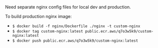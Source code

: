 Need separate nginx config files for local dev and production. 

To build production nginx image:
* `$ docker build -f nginx/Dockerfile ./nginx -t custom-nginx`
* `$ docker tag custom-nginx:latest public.ecr.aws/q7o3w5k9/custom-nginx:latest`
* `$ docker push public.ecr.aws/q7o3w5k9/custom-nginx:latest`
